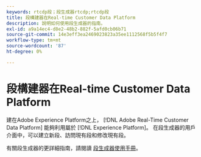 ```yaml
---
keywords: rtcdp段；段生成器rtcdp;rtcdp段
title: 段構建器在Real-time Customer Data Platform
description: 說明如何使用段生成器的指南。
exl-id: a9a14ec4-d8e2-48b2-882f-5afd0cb06b71
source-git-commit: 14e3eff3ea2469023823a35ee1112568f5b5f4f7
workflow-type: tm+mt
source-wordcount: '87'
ht-degree: 0%

---
```


# 段構建器在Real-time Customer Data Platform

建在Adobe Experience Platform之上， [!DNL Adobe Real-Time Customer Data Platform] 能夠利用屬於 [!DNL Experience Platform]。 在段生成器的用戶介面中，可以建立新段、訪問現有段和修改現有段。

有關段生成器的更詳細指南，請閱讀 [段生成器使用手冊](../../segmentation/ui/segment-builder.md)。
